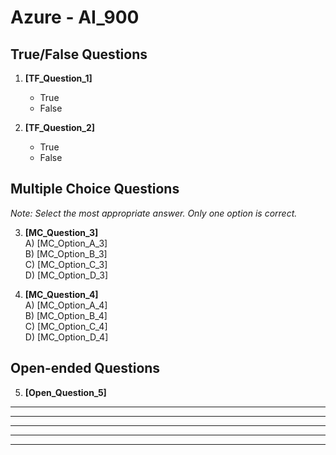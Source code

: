 # **Azure - AI_900**

## True/False Questions  

1. **[TF_Question_1]**  
   - True  
   - False  

2. **[TF_Question_2]**  
   - True  
   - False  

## Multiple Choice Questions  

*Note: Select the most appropriate answer. Only one option is correct.*  

3. **[MC_Question_3]**  
  A) [MC_Option_A_3]  
  B) [MC_Option_B_3]  
  C) [MC_Option_C_3]  
  D) [MC_Option_D_3]  

4. **[MC_Question_4]**  
   A) [MC_Option_A_4]  
   B) [MC_Option_B_4]  
   C) [MC_Option_C_4]  
   D) [MC_Option_D_4]  

## Open-ended Questions

5. **[Open_Question_5]**  

  ________________________________________________________  

  ________________________________________________________  

  ________________________________________________________  

  ________________________________________________________  

  ________________________________________________________
